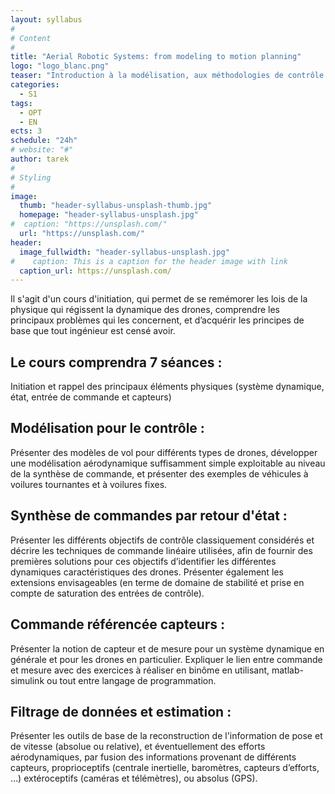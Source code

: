 ```yaml
---
layout: syllabus
#
# Content
#
title: "Aerial Robotic Systems: from modeling to motion planning"
logo: "logo_blanc.png"
teaser: "Introduction à la modélisation, aux méthodologies de contrôle et d'observateurs d'état de drones"
categories:
  - S1
tags:
  - OPT
  - EN
ects: 3
schedule: "24h"
# website: "#"
author: tarek
#
# Styling
#
image:
  thumb: "header-syllabus-unsplash-thumb.jpg"
  homepage: "header-syllabus-unsplash.jpg"
#  caption: "https://unsplash.com/"
  url: "https://unsplash.com/"
header:
  image_fullwidth: "header-syllabus-unsplash.jpg"
#    caption: This is a caption for the header image with link
  caption_url: https://unsplash.com/
---
```

Il s'agit d'un cours d'initiation, qui permet de se remémorer les lois de la physique qui régissent la dynamique des drones, comprendre les principaux problèmes qui les concernent, et d’acquérir les principes de base que tout ingénieur est censé avoir.  

## Le cours comprendra 7 séances :

Initiation et rappel des principaux éléments physiques (système dynamique, état, entrée de commande et capteurs)

## Modélisation pour le contrôle :

Présenter des modèles de vol pour différents types de drones, développer une modélisation aérodynamique suffisamment simple exploitable au niveau de la synthèse de commande, et présenter des exemples de véhicules à voilures tournantes et à voilures fixes.

## Synthèse de commandes par retour d'état :

Présenter les différents objectifs de contrôle classiquement considérés et décrire les techniques de commande linéaire utilisées, afin de fournir des premières solutions pour ces objectifs d’identifier les différentes dynamiques caractéristiques des drones. Présenter également les extensions envisageables (en terme de domaine de stabilité et prise en compte de saturation des entrées de contrôle).

## Commande référencée capteurs :

Présenter la notion de capteur et de mesure pour un système dynamique en générale et pour les drones en particulier. Expliquer le lien entre commande et mesure avec des exercices à réaliser en binôme en utilisant, matlab-simulink ou tout entre langage de programmation.

## Filtrage de données et estimation :

Présenter les outils de base de la reconstruction de l'information de pose et de vitesse (absolue ou relative), et éventuellement des efforts aérodynamiques, par fusion des informations provenant de différents capteurs, proprioceptifs (centrale inertielle, baromètres, capteurs d’efforts, …) extéroceptifs (caméras et télémètres), ou absolus (GPS).
